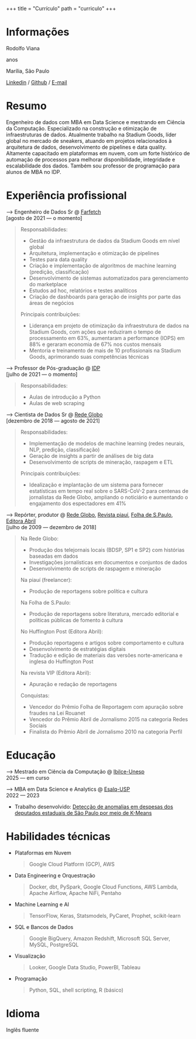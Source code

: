 +++
title = "Currículo"
path = "curriculo"
+++

# Informações

Rodolfo Viana

<span id="age"></span> anos

Marília, São Paulo

[Linkedin](https://www.linkedin.com/in/rodolfoviana/) / [Github](https://github.com/rodolfo-viana) / [E-mail](mailto:eu@rodolfoviana.com.br)

# Resumo

Engenheiro de dados com MBA em Data Science e mestrando em Ciência da Computação. Especializado na construção e otimização de infraestruturas de dados. Atualmente trabalho na Stadium Goods, líder global no mercado de sneakers, atuando em projetos relacionados à arquitetura de dados, desenvolvimento de pipelines e data quality. Altamente capacitado em plataformas em nuvem, com um forte histórico de automação de processos para melhorar disponibilidade, integridade e escalabilidade dos dados. Também sou professor de programação para alunos de MBA no IDP.

# Experiência profissional

⟶ Engenheiro de Dados Sr @ [Farfetch](https://www.farfetch.com/)<br />
[agosto de 2021 &mdash; o momento]

> Responsabilidades:
> 
> - Gestão da infraestrutura de dados da Stadium Goods em nível global
> - Arquitetura, implementação e otimização de pipelines
> - Testes para data quality
> - Criação e implementação de algoritmos de machine learning (predição, classificação)
> - Desenvolvimento de sistemas automatizados para gerenciamento do marketplace
> - Estudos ad hoc, relatórios e testes analíticos
> - Criação de dashboards para geração de insights por parte das áreas de negócios
> 
> Principais contribuições:
> 
> - Liderança em projeto de otimização da infraestrutura de dados na Stadium Goods, com ações que reduziram o tempo de processamento em 63%, aumentaram a performance (IOPS) em 88% e geraram economia de 67% nos custos mensais
> - Mentoria e treinamento de mais de 10 profissionais na Stadium Goods, aprimorando suas competências técnicas

⟶ Professor de Pós-graduação @ [IDP](https://www.idp.edu.br/techschool/mba-jornalismo-de-dados/)<br />
[julho de 2021 &mdash; o momento]

> Responsabilidades: 
> 
> - Aulas de introdução a Python
> - Aulas de web scraping

⟶ Cientista de Dados Sr @ [Rede Globo](https://redeglobo.globo.com/)<br />
[dezembro de 2018 &mdash; agosto de 2021]

> Responsabilidades:
> 
> - Implementação de modelos de machine learning (redes neurais, NLP, predição, classificação) 
> - Geração de insights a partir de análises de big data
> - Desenvolvimento de scripts de mineração, raspagem e ETL
> 
> Principais contribuições:
> 
> - Idealização e implantação de um sistema para fornecer estatísticas em tempo real sobre o SARS-CoV-2 para centenas de jornalistas da Rede Globo, ampliando o noticiário e aumentando o engajamento dos espectadores em 41%

⟶ Repórter, produtor @ [Rede Globo](https://redeglobo.globo.com/), [Revista piauí](https://piaui.folha.uol.com.br/), [Folha de S.Paulo](https://www.folha.uol.com.br/), [Editora Abril](https://grupoabril.com.br/)<br />
[julho de 2009 &mdash; dezembro de 2018]

> Na Rede Globo:
> - Produção dos telejornais locais (BDSP, SP1 e SP2) com histórias baseadas em dados
> - Investigações jornalísticas em documentos e conjuntos de dados
> - Desenvolvimento de scripts de raspagem e mineração
>
> Na piauí (freelancer):
> - Produção de reportagens sobre política e cultura
> 
> Na Folha de S.Paulo:
> - Produção de reportagens sobre literatura, mercado editorial e políticas públicas de fomento à cultura
> 
> No Huffington Post (Editora Abril):
> - Produção reportagens e artigos sobre comportamento e cultura
> - Desenvolvimento de estratégias digitais
> - Tradução e edição de materiais das versões norte-americana e inglesa do Huffington Post
> 
> Na revista VIP (Editora Abril):
> - Apuração e redação de reportagens
> 
> Conquistas:
> - Vencedor do Prêmio Folha de Reportagem com apuração sobre fraudes na Lei Rouanet
> - Vencedor do Prêmio Abril de Jornalismo 2015 na categoria Redes Sociais
> - Finalista do Prêmio Abril de Jornalismo 2010 na categoria Perfil

# Educação

⟶ Mestrado em Ciência da Computação @ [Ibilce-Unesp](https://www.ibilce.unesp.br/)<br />
2025 &mdash; em curso

⟶ MBA em Data Science e Analytics @ [Esalq-USP](https://www.esalq.usp.br/)<br />
2022 &mdash; 2023<br />
- Trabalho desenvolvido: [Detecção de anomalias em despesas dos deputados estaduais de São Paulo por meio de K-Means](/projetos/alesp-kmeans)

# Habilidades técnicas

- Plataformas em Nuvem
    > Google Cloud Platform (GCP), AWS

- Data Engineering e Orquestração
    > Docker, dbt, PySpark, Google Cloud Functions, AWS Lambda, Apache Airflow, Apache NiFi, Pentaho

- Machine Learning e AI
    > TensorFlow, Keras, Statsmodels, PyCaret, Prophet, scikit-learn

- SQL e Bancos de Dados
    > Google BigQuery, Amazon Redshift, Microsoft SQL Server, MySQL, PostgreSQL

- Visualização
    > Looker, Google Data Studio, PowerBI, Tableau

- Programação
    > Python, SQL, shell scripting, R (básico)

# Idioma

Inglês fluente

<script>
    const today = new Date();
    const birthdate = new Date(1981, 2, 17);
    function age() {
        const one_or_zero = (today.getMonth() < birthdate.getMonth()) ||
                            (today.getMonth() === birthdate.getMonth() &&
                            today.getDate() < birthdate.getDate());
        let year_difference = today.getFullYear() - birthdate.getFullYear();
        const age = year_difference - one_or_zero;
        return age;
    }
    document.getElementById("age").innerHTML = age();
</script>
